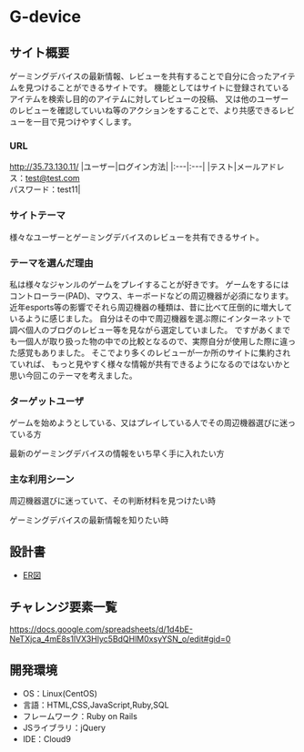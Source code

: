 # G-device

## サイト概要
ゲーミングデバイスの最新情報、レビューを共有することで自分に合ったアイテムを見つけることができるサイトです。
機能としてはサイトに登録されているアイテムを検索し目的のアイテムに対してレビューの投稿、
又は他のユーザーのレビューを確認していいね等のアクションをすることで、より共感できるレビューを一目で見つけやすくします。

### URL
http://35.73.130.11/
|ユーザー|ログイン方法|
|:---|:---|
|テスト|メールアドレス：test@test.com<br>パスワード：test11|

### サイトテーマ
様々なユーザーとゲーミングデバイスのレビューを共有できるサイト。

### テーマを選んだ理由
私は様々なジャンルのゲームをプレイすることが好きです。
ゲームをするにはコントローラー(PAD)、マウス、キーボードなどの周辺機器が必須になります。
近年esports等の影響でそれら周辺機器の種類は、昔に比べて圧倒的に増大しているように感じました。
自分はその中で周辺機器を選ぶ際にインターネットで調べ個人のブログのレビュー等を見ながら選定していました。
ですがあくまでも一個人が取り扱った物の中での比較となるので、実際自分が使用した際に違った感覚もありました。
そこでより多くのレビューが一か所のサイトに集約されていれば、
もっと見やすく様々な情報が共有できるようになるのではないかと思い今回このテーマを考えました。

### ターゲットユーザ
ゲームを始めようとしている、又はプレイしている人でその周辺機器選びに迷っている方

最新のゲーミングデバイスの情報をいち早く手に入れたい方

### 主な利用シーン
周辺機器選びに迷っていて、その判断材料を見つけたい時

ゲーミングデバイスの最新情報を知りたい時

## 設計書
- [ER図](https://app.diagrams.net/#G1l1o5tH5RAJ5mErKB-tacHj52D7FkIN8c)

## チャレンジ要素一覧
https://docs.google.com/spreadsheets/d/1d4bE-NeTXjca_4mE8s1lVX3Hlyc5BdQHlM0xsyYSN_o/edit#gid=0

## 開発環境
- OS：Linux(CentOS)
- 言語：HTML,CSS,JavaScript,Ruby,SQL
- フレームワーク：Ruby on Rails
- JSライブラリ：jQuery
- IDE：Cloud9
